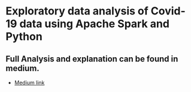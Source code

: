 # Exploratory data analysis of Covid-19 data using Apache Spark and Python

## Full Analysis and explanation can be found in medium.
- [Medium link](https://medium.com/@lijoabraham1234/exploratory-data-analysis-of-covid-19-data-using-apache-spark-and-python-c62300d67595)